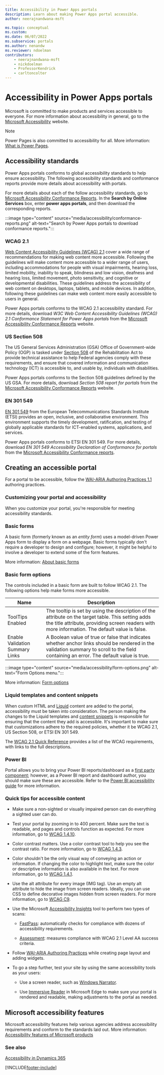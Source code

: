 ```yaml
---
title: Accessibility in Power Apps portals
description: Learn about making Power Apps portal accessible.
author: neerajnandwana-msft

ms.topic: conceptual
ms.custom: 
ms.date: 06/07/2022
ms.subservice: portals
ms.author: nenandw
ms.reviewer: ndoelman
contributors:
    - neerajnandwana-msft
    - nickdoelman
    - ProfessorKendrick
    - carltoncolter
---
```

 
# Accessibility in Power Apps portals

Microsoft is committed to make products and services accessible to everyone. For more information about accessibility in general, go to the [Microsoft Accessibility](https://www.microsoft.com/accessibility) website.

> [!NOTE]
> Power Pages is also committed to accessibility for all. More information: [What is Power Pages](/power-pages/introduction).

## Accessibility standards

Power Apps portals conforms to global accessibility standards to help ensure accessibility. The following accessibility standards and conformance reports provide more details about accessibility with portals.

For more details about each of the follow accessibility standards, go to [Microsoft Accessibility Conformance Reports](https://cloudblogs.microsoft.com/industry-blog/government/2018/09/11/accessibility-conformance-reports/). In the **Search by Online Services** box, enter **power apps portals**, and then download the corresponding reports.

:::image type="content" source="media/accessibility/conformance-reports.png" alt-text="Search by Power Apps portals to download conformance reports.":::

### WCAG 2.1

[Web Content Accessibility Guidelines (WCAG) 2.1](https://www.w3.org/TR/WCAG21/) cover a wide range of recommendations for making web content more accessible. Following the guidelines will make content more accessible to a wider range of users, including accommodations for people with visual impairments, hearing loss, limited mobility, inability to speak, blindness and low vision, deafness and hearing loss, limited movement, photo sensitivity, and cognitive or developmental disabilities. These guidelines address the accessibility of web content on desktops, laptops, tablets, and mobile devices. In addition, following these guidelines can make web content more easily accessible to users in general.

Power Apps portals conforms to the WCAG 2.1 accessibility standard. For more details, download *W3C Web Content Accessibility Guidelines (WCAG) 2.1 Conformance Statement for Power Apps portals* from the [Microsoft Accessibility Conformance Reports](#accessibility-standards) website.

### US Section 508

The US General Services Administration (GSA) Office of Government-wide Policy (OGP) is tasked under [Section 508](https://www.section508.gov/) of the Rehabilitation Act to provide technical assistance to help Federal agencies comply with these requirements, and ensure that covered information and communication technology (ICT) is accessible to, and usable by, individuals with disabilities.

Power Apps portals conforms to the Section 508 guidelines defined by the US GSA. For more details, download *Section 508 report for portals* from the [Microsoft Accessibility Conformance Reports](#accessibility-standards) website.

### EN 301 549

[EN 301 549](https://www.etsi.org/deliver/etsi_en/301500_301599/301549/02.01.02_60/en_301549v020102p.pdf) from the European Telecommunications Standards Institute (ETSI) provides an open, inclusive, and collaborative environment. This environment supports the timely development, ratification, and testing of globally applicable standards for ICT-enabled systems, applications, and services.

Power Apps portals conforms to ETSI EN 301 549. For more details, download *EN 301 549 Accessibility Declaration of Conformance for portals* from the [Microsoft Accessibility Conformance reports](#accessibility-standards).

## Creating an accessible portal

For a portal to be accessible, follow the [WAI-ARIA Authoring Practices 1.1](https://www.w3.org/TR/wai-aria-practices/) authoring practices.

### Customizing your portal and accessibility

When you customize your portal, you're responsible for meeting accessibility standards.

### Basic forms

A basic form (formerly known as an *entity form*) uses a model-driven Power Apps form to display a form on a webpage. Basic forms typically don't require a developer to design and configure; however, it might be helpful to involve a developer to extend some of the form features.

More information: [About basic forms](../configure/entity-forms.md)

### Basic form options

The controls included in a basic form are built to follow WCAG 2.1. The following options help make forms more accessible.

| **Name**                        | **Description**    |
|---------------------------------|----------|
| ToolTips Enabled                | The tooltip is set by using the description of the attribute on the target table. This setting adds the title attribute, providing screen readers with more information. The default value is false. |
| Enable Validation Summary Links | A Boolean value of true or false that indicates whether anchor links should be rendered in the validation summary to scroll to the field containing an error. The default value is true.          |

:::image type="content" source="media/accessibility/form-options.png" alt-text="Form Options menu.":::

More information: [Form options](../configure/entity-forms.md#form-options)

### Liquid templates and content snippets

When custom HTML and [Liquid](../liquid/liquid-overview.md) content are added to the portal, accessibility must be taken into consideration. The person making the changes to the Liquid templates and [content snippets](../configure/customize-content-snippets.md) is responsible for ensuring that the content they add is accessible. It's important to make sure that customizations adhere to the required policies, whether it be WCAG 2.1, US Section 508, or ETSI EN 301 549.

The [WCAG 2.1 Quick Reference](https://www.w3.org/WAI/WCAG21/quickref/) provides a list of the WCAG requirements, with links to the full descriptions.

### Power BI

Portal allows you to bring your Power BI reports/dashboard as a [first party component](../add-powerbi.md); however, as a Power BI report and dashboard author, you should make sure these are accessible.  Refer to the [Power BI accessibility guide](/power-bi/create-reports/desktop-accessibility-creating-reports) for more information.

### Quick tips for accessible content

- Make sure a non-sighted or visually impaired person can do everything a sighted user can do.

- Test your portal by zooming in to 400 percent. Make sure the text is readable, and pages and controls function as expected. For more information, go to [WCAG 1.4.10](https://www.w3.org/WAI/WCAG21/Understanding/reflow).

- Color contrast matters. Use a color contrast tool to help you see the contrast ratio. For more information, go to [WCAG 1.4.3](https://www.w3.org/WAI/WCAG21/Understanding/contrast-minimum.html).

- Color shouldn't be the only visual way of conveying an action or information. If changing the color to highlight text, make sure the color or descriptive information is also available in the text. For more information, go to [WCAG 1.4.1](https://www.w3.org/WAI/WCAG21/Understanding/use-of-color.html).

- Use the alt attribute for every image (IMG tag). Use an empty alt attribute to hide the image from screen readers. Ideally, you can use CSS to define decorative images hidden from screen readers. For more information, go to [WCAG C9](https://www.w3.org/WAI/WCAG21/Techniques/css/C9.html).

- Use the Microsoft [Accessibility Insights](https://accessibilityinsights.io/) tool to perform two types of scans:

    - [FastPass](https://accessibilityinsights.io/docs/web/getstarted/fastpass/): automatically checks for compliance with dozens of accessibility requirements.

    - [Assessment](https://accessibilityinsights.io/docs/web/getstarted/assessment/): measures compliance with WCAG 2.1 Level AA success criteria.

- Follow [WAI-ARIA Authoring Practices](https://www.w3.org/TR/wai-aria-practices/) while creating page layout and adding widgets.

- To go a step further, test your site by using the same accessibility tools as your users:

    - Use a screen reader, such as [Windows Narrator](https://support.microsoft.com/windows/chapter-1-introducing-narrator-7fe8fd72-541f-4536-7658-bfc37ddaf9c6#WindowsVersion=Windows_11).

    - Use [Immersive Reader](https://education.microsoft.com/resource/9b010288) in Microsoft Edge to make sure your portal is rendered and readable, making adjustments to the portal as needed.

## Microsoft accessibility features

Microsoft accessibility features help various agencies address accessibility requirements and conform to the standards laid out. More information: [Accessibility features of Microsoft products](https://sway.office.com/vAdiAMXOJEQGVbqX)

### See also

[Accessibility in Dynamics 365](/dynamics365/get-started/accessibility/)


[!INCLUDE[footer-include](../../../includes/footer-banner.md)]
